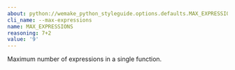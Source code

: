 ```yaml
---
about: python://wemake_python_styleguide.options.defaults.MAX_EXPRESSIONS
cli_name: --max-expressions
name: MAX_EXPRESSIONS
reasoning: 7+2
value: '9'
---
```


Maximum number of expressions in a single function.
